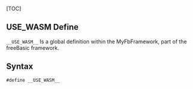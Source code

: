 [TOC]
## __USE_WASM__ Define

`__USE_WASM__` Is a global definition within the MyFbFramework, part of the freeBasic framework.
## Syntax

```freeBasic
#define __USE_WASM__
```

